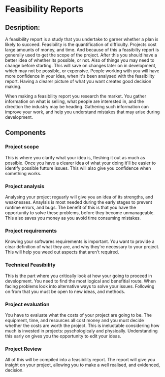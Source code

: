 # Feasibility Reports

## Desription:
A feasibility report is a study that you undertake to garner whether a plan is likely to succeed. Feasibility is the quantification of difficulty. Projects cost large amounts of money, and time. And because of this a feasibilty report is generally used to get the scope of the project. After this you should have a better idea of whether its possible, or not. Also of things you may need to change before starting. This will save on changes later on in development, which may not be possible, or expensive. People working with you will have more confidence in your idea, when it's been analysed with the feasibility report. Having a clearer picture of what you want creates good decision making.

When making a feasibility report you research the market. You gather information on what is selling, what people are interested in, and the direction the industry may be heading. Gathering such information can improve your work, and help you understand mistakes that may arise during development.

## Components

### Project scope

This is where you clarify what your idea is, fleshing it out as much as possible. Once you have a clearer idea of what your doing it'll be easier to identify possible futture issues. This will also give you confidence when something works. 

### Project analysis

Analysing your project reguarly will give you an idea of its strengths, and weaknesses. Anaylsis is most needed during the early stages to prevent runtime errors, and bugs. The benefit of this is that you have the opportunity to solve these problems, before they become unmanageable. This also saves you money as you avoid time consuming mistakes.

### Project requirements

Knowing your softwares requirements is important. You want to provide a clear definition of what they are, and why they're necessary to your project. This will help you weed out aspects that aren't required.

### Technical Feasibility

This is the part where you critically look at how your going to proceed in development. You need to find the most logical and benefitial route. When facing problems look into alternative ways to solve your issues. Following on from that you must be open to new ideas, and methods. 

### Project evaluation

You have to evaluate what the costs of your project are going to be. The equipment, time, and resources all cost money and you must decide whether the costs are worth the project. This is ineluctable considering how much is invested in projects: pyschologicaly and physically. Understanding this early on gives you the opportunity to edit your ideas.

### Project Review

All of this will be compiled into a feasibility report. The report will give you insight on your project, allowing you to make a well realised, and evidenced, decision.
